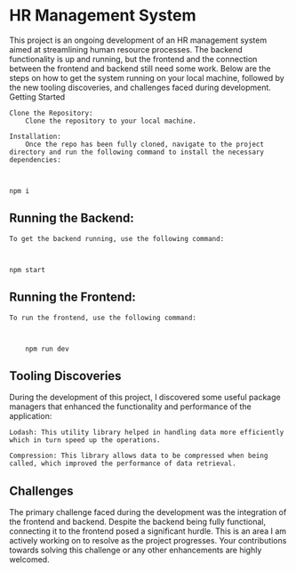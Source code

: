 # HR Management System

This project is an ongoing development of an HR management system aimed at streamlining human resource processes. The backend functionality is up and running, but the frontend and the connection between the frontend and backend still need some work. Below are the steps on how to get the system running on your local machine, followed by the new tooling discoveries, and challenges faced during development.
Getting Started

    Clone the Repository:
        Clone the repository to your local machine.

    Installation:
        Once the repo has been fully cloned, navigate to the project directory and run the following command to install the necessary dependencies:



    npm i

## Running the Backend:

    To get the backend running, use the following command:



    npm start

## Running the Frontend:

    To run the frontend, use the following command:



        npm run dev

## Tooling Discoveries

During the development of this project, I discovered some useful package managers that enhanced the functionality and performance of the application:

    Lodash: This utility library helped in handling data more efficiently which in turn speed up the operations.

    Compression: This library allows data to be compressed when being called, which improved the performance of data retrieval.

## Challenges

The primary challenge faced during the development was the integration of the frontend and backend. Despite the backend being fully functional, connecting it to the frontend posed a significant hurdle. This is an area I am actively working on to resolve as the project progresses. Your contributions towards solving this challenge or any other enhancements are highly welcomed.
